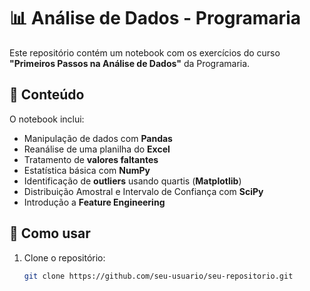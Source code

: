 # 📊 Análise de Dados - Programaria

Este repositório contém um notebook com os exercícios do curso **"Primeiros Passos na Análise de Dados"** da Programaria.  

## 📌 Conteúdo  

O notebook inclui:  
- Manipulação de dados com **Pandas**  
- Reanálise de uma planilha do **Excel**  
- Tratamento de **valores faltantes**  
- Estatística básica com **NumPy**  
- Identificação de **outliers** usando quartis (**Matplotlib**)  
- Distribuição Amostral e Intervalo de Confiança com **SciPy**  
- Introdução a **Feature Engineering**  

## 🚀 Como usar  

1. Clone o repositório:  
   ```bash
   git clone https://github.com/seu-usuario/seu-repositorio.git
